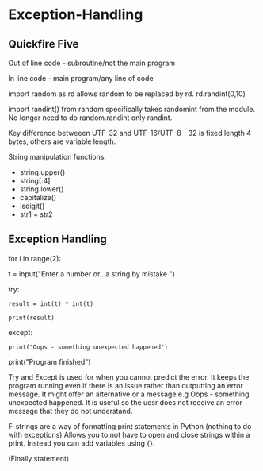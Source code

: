 # Exception-Handling

## Quickfire Five

Out of line code - subroutine/not the main program

In line code - main program/any line of code

import random as rd allows random to be replaced by rd. rd.randint(0,10)

import randint() from random specifically takes randomint from the module. No longer need to do random.randint only randint.

Key difference betweeen UTF-32 and UTF-16/UTF-8 - 32 is fixed length 4 bytes, others are variable length.

String manipulation functions:

- string.upper()
- string[:4]
- string.lower()
- capitalize()
- isdigit()
- str1 + str2

## **Exception Handling**

for i in range(2):
  
  t = input("Enter a number or...a string by mistake ")
  
  try:
    
    result = int(t) * int(t)
    
    print(result)
  
  except:
    
    print("Oops - something unexpected happened")

print("Program finished")

Try and Except is used for when you cannot predict the error. It keeps the program running even if there is an issue rather than outputting an error message. It might offer an alternative or a message e.g Oops - something unexpected happened. It is useful so the uesr does not receive an error message that they do not understand.

F-strings are a way of formatting print statements in Python (nothing to do with exceptions)
Allows you to not have to open and close strings within a print. Instead you can add variables using {}. 

(Finally statement)


